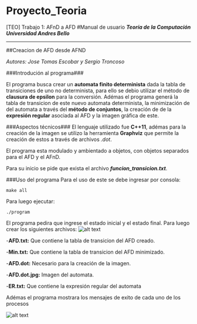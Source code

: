 # Proyecto_Teoria
[TEO] Trabajo 1: AFnD a AFD
#Manual de usuario
**_Teoría de la Computación_
_Universidad Andres Bello_**

---
##Creacion de AFD desde AFND

_Autores: Jose Tomas Escobar y Sergio Troncoso_


###Introdución al programa###

El programa busca crear un **automata finito determinista** dada la tabla de transiciones de uno no determinista, para ello se debio utilizar el método de **clausura de epsilon** para la conversión. Adémas el programa generá la tabla de transicion de este nuevo automata determinista, la minimización de del automata a través del **método de conjuntos**, la creación de de la **expresión regular** asociada al AFD y la imagen gráfica de este. 

###Aspectos técnicos###
El lenguaje utilizado fue **C++11**, adémas para la creación de la imagen se utilizo la herramienta **Graphviz** que permite la creación de estos a través de archivos _.dot_.

El programa esta modulado y ambientado a objetos, con objetos separados para el AFD y el AFnD.

Para su inicio se pide que exista el archivo **_funcion_transicion.txt_**.

###Uso del programa
Para el uso de este se debe ingresar por consola:


`make all`

Para luego ejecutar:


`./program`

El programa pedira que ingrese el estado inicial y el estado final. Para luego crear los siguientes archivos:
![alt text](https://sc-cdn.scaleengine.net/i/823128ca3fbb1b0226ff43dcdeaab039.png)

-**AFD.txt:** Que contiene la tabla de transicion del AFD creado.

-**Min.txt:** Que contiene la tabla de transicion del AFD minimizado.

-**AFD.dot:** Necesario para la creación de la imagen.

-**AFD.dot.jpg:** Imagen del automata.

-**ER.txt:** Que contiene la expresión regular del automata

Adémas el programa mostrara los mensajes de exito de cada uno de los procesos

![alt text](https://sc-cdn.scaleengine.net/i/621615942ca72b5525e0f4f2450a4994.png)


